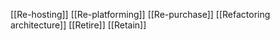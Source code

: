 [[Re-hosting]]
[[Re-platforming]]
[[Re-purchase]]
[[Refactoring architecture]]
[[Retire]]
[[Retain]]
